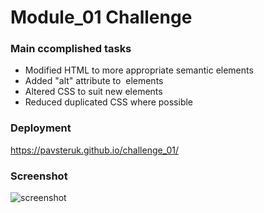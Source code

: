 # Module_01 Challenge

### Main ccomplished tasks
* Modified HTML to more appropriate semantic elements
* Added "alt" attribute to <img> elements
* Altered CSS to suit new elements
* Reduced duplicated CSS where possible

### Deployment
https://pavsteruk.github.io/challenge_01/

### Screenshot
![screenshot](https://user-images.githubusercontent.com/48164207/197363516-7fa745bd-0156-4640-94ac-da1fe8d82b94.png)
